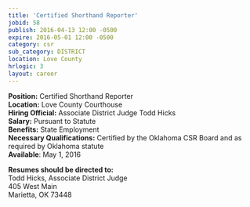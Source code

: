 ```yaml
---
title: 'Certified Shorthand Reporter'
jobid: 58
publish: 2016-04-13 12:00 -0500
expire: 2016-05-01 12:00 -0500
category: csr
sub_category: DISTRICT
location: Love County
hrlogic: 3
layout: career
---
```

<p><strong>Position:</strong> Certified Shorthand Reporter<br>
<strong>Location:</strong> Love County Courthouse<br>
<strong>Hiring Official:</strong> Associate District Judge Todd Hicks<br>
<strong>Salary:</strong> Pursuant to Statute<br>
<strong>Benefits:</strong> State Employment<br>
<strong>Necessary Qualifications:</strong> Certified by the Oklahoma CSR Board and as required by Oklahoma statute<br>
<strong>Available</strong>: May 1, 2016 </p>
<p><strong>Resumes should be directed to:</strong><br>
Todd Hicks, Associate District Judge<br>
405 West Main<br>
Marietta, OK 73448</p>